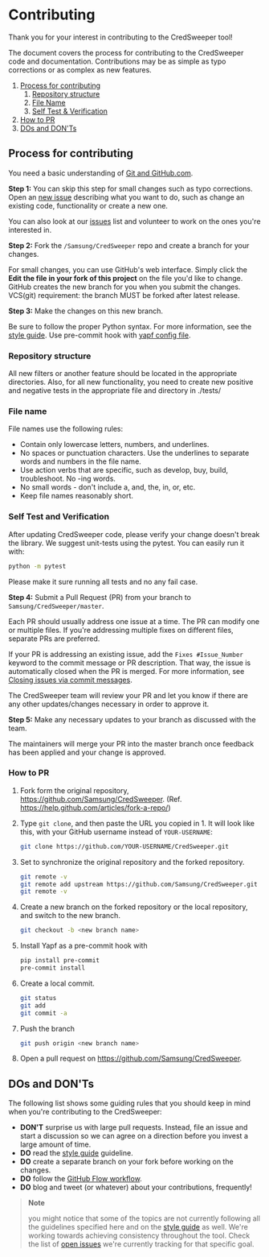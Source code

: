 # Contributing

Thank you for your interest in contributing to the CredSweeper tool!

The document covers the process for contributing to the CredSweeper code and documentation. Contributions may be as simple as typo corrections or as complex as new features.

1.  [Process for contributing](#process-for-contributing)
    1. [Repository structure](#repository-structure)
    1. [File Name](#file-name)
    1. [Self Test & Verification](#self-test-and-verification)
1.  [How to PR](#how-to-pr)
1.  [DOs and DON'Ts](#dos-and-donts)


## Process for contributing

You need a basic understanding of [Git and GitHub.com](https://guides.github.com/activities/hello-world/).

**Step 1:** You can skip this step for small changes such as typo corrections. Open an [new issue](https://github.com/Samsung/CredSweeper/issues/new) describing what you want to do, such as change an existing code, functionality or create a new one.

You can also look at our [issues](https://github.com/Samsung/CredSweeper/issues) list and volunteer to work on the ones you're interested in.

**Step 2:** Fork the `/Samsung/CredSweeper` repo and create a branch for your changes.

For small changes, you can use GitHub's web interface. Simply click the **Edit the file in your fork of this project** on the file you'd like to change.
GitHub creates the new branch for you when you submit the changes.
VCS(git) requirement: the branch MUST be forked after latest release.

**Step 3:** Make the changes on this new branch.

Be sure to follow the proper Python syntax. For more information, see the [style guide](https://github.com/google/styleguide/blob/gh-pages/pyguide.md).
Use pre-commit hook with [yapf config file](https://github.com/Samsung/CredSweeper/blob/main/.style.yapf).


### Repository structure

All new filters or another feature should be located in the appropriate directories. Also, for all new functionality, you need to create new positive and negative tests in the appropriate file and directory in ./tests/

### File name

File names use the following rules:
- Contain only lowercase letters, numbers, and underlines.
- No spaces or punctuation characters. Use the underlines to separate words and numbers in the file name.
- Use action verbs that are specific, such as develop, buy, build, troubleshoot. No -ing words.
- No small words - don't include a, and, the, in, or, etc.
- Keep file names reasonably short.

### Self Test and Verification

After updating CredSweeper code, please verify your change doesn't break the library. We suggest unit-tests using the pytest. You can easily run it with:
   ```bash
   python -m pytest
   ```

Please make it sure running all tests and no any fail case.

**Step 4:** Submit a Pull Request (PR) from your branch to `Samsung/CredSweeper/master`.

Each PR should usually address one issue at a time. The PR can modify one or multiple files. If you're addressing multiple fixes on different files, separate PRs are preferred.

If your PR is addressing an existing issue, add the `Fixes #Issue_Number` keyword to the commit message or PR description. That way, the issue is automatically closed when the PR is merged. For more information, see [Closing issues via commit messages](https://help.github.com/articles/closing-issues-via-commit-messages/).

The CredSweeper team will review your PR and let you know if there are any other updates/changes necessary in order to approve it.

**Step 5:** Make any necessary updates to your branch as discussed with the team.

The maintainers will merge your PR into the master branch once feedback has been applied and your change is approved.


### How to PR

1. Fork form the original repository, https://github.com/Samsung/CredSweeper.
   (Ref. https://help.github.com/articles/fork-a-repo/)

2. Type `git clone`, and then paste the URL you copied in 1. It will look like this, with your GitHub username instead of `YOUR-USERNAME`:

   ```bash
   git clone https://github.com/YOUR-USERNAME/CredSweeper.git
   ```
3. Set to synchronize the original repository and the forked repository.

   ```bash
   git remote -v
   git remote add upstream https://github.com/Samsung/CredSweeper.git
   git remote -v
   ```
4. Create a new branch on the forked repository or the local repository,
   and switch to the new branch.

   ```bash
   git checkout -b <new branch name>
   ```
5. Install Yapf as a pre-commit hook with

   ``` bash
   pip install pre-commit
   pre-commit install
   ```
6. Create a local commit.

   ```bash
   git status
   git add
   git commit -a
   ```
7. Push the branch

   ```bash
   git push origin <new branch name>
   ```
8. Open a pull request on https://github.com/Samsung/CredSweeper.


## DOs and DON'Ts

The following list shows some guiding rules that you should keep in mind when you're contributing to the CredSweeper:

- **DON'T** surprise us with large pull requests. Instead, file an issue and start a discussion so we can agree on a direction before you invest a large amount of time.
- **DO** read the [style guide](https://github.com/google/styleguide/blob/gh-pages/pyguide.md) guideline.
- **DO** create a separate branch on your fork before working on the changes.
- **DO** follow the [GitHub Flow workflow](https://guides.github.com/introduction/flow/).
- **DO** blog and tweet (or whatever) about your contributions, frequently!

> **Note**
>
> you might notice that some of the topics are not currently following all the guidelines specified here and on the [style guide](https://github.com/google/styleguide/blob/gh-pages/pyguide.md) as well. We're working towards achieving consistency throughout the tool. Check the list of [open issues](https://github.com/Samsung/CredSweeper/issues?q=is%3Aissue+is%3Aopen) we're currently tracking for that specific goal.
